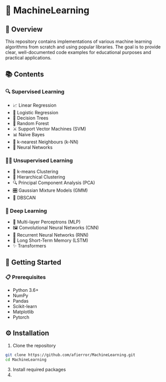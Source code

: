 # 🧠 MachineLearning

## 🌟 Overview
This repository contains implementations of various machine learning algorithms from scratch and using popular libraries. The goal is to provide clear, well-documented code examples for educational purposes and practical applications.

## 📚 Contents
### 🔍 Supervised Learning
* 📈 Linear Regression
* 🎯 Logistic Regression
* 🌳 Decision Trees
* 🌲 Random Forest
* ⚔️ Support Vector Machines (SVM)
* 📊 Naive Bayes
* 👫 k-nearest Neighbours (k-NN)
* 🧠 Neural Networks

### 🕵️‍♂️ Unsupervised Learning
* 🔢 k-means Clustering
* 🌲 Hierarchical Clustering
* 🔍 Principal Component Analysis (PCA)
* 🎛️ Gaussian Mixture Models (GMM)
* 🌌 DBSCAN

### 🤖 Deep Learning
* 🧠 Multi-layer Perceptrons (MLP)
* 🖼️ Convolutional Neural Networks (CNN)
* 🔄 Recurrent Neural Networks (RNN)
* 🧠 Long Short-Term Memory (LSTM)
* ✨ Transformers

## 🚀 Getting Started
### 📋 Prerequisites
* Python 3.6+
* NumPy
* Pandas
* Scikit-learn
* Matplotlib
* Pytorch

## ⚙️ Installation
1. Clone the repository
```bash
git clone https://github.com/afierror/MachineLearning.git
cd MachineLearning
```
3. Install required packages
4. 

